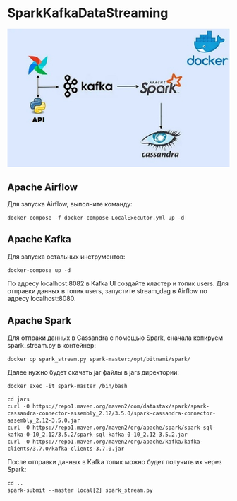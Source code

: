 # SparkKafkaDataStreaming
![](https://github.com/rimaakhmedov/SparkKafkaDataStreaming/blob/main/arch.jpg)

## Apache Airflow
Для запуска Airflow, выполните команду:
```
docker-compose -f docker-compose-LocalExecutor.yml up -d 
```
## Apache Kafka
Для запуска остальных инструментов:
```
docker-compose up -d 
```
По адресу localhost:8082 в Kafka UI создайте кластер и топик users.
Для отправки данных в топик users, запустите stream_dag в Airflow по адресу localhost:8080.
## Apache Spark
Для отпраки данных в Cassandra с помощью Spark, сначала копируем spark_stream.py в контейнер:
```
docker cp spark_stream.py spark-master:/opt/bitnami/spark/
```
Далее нужно будет скачать jar файлы в jars директории:
```
docker exec -it spark-master /bin/bash
```
```
cd jars
curl -O https://repo1.maven.org/maven2/com/datastax/spark/spark-cassandra-connector-assembly_2.12/3.5.0/spark-cassandra-connector-assembly_2.12-3.5.0.jar
curl -O https://repo1.maven.org/maven2/org/apache/spark/spark-sql-kafka-0-10_2.12/3.5.2/spark-sql-kafka-0-10_2.12-3.5.2.jar
curl -O https://repo1.maven.org/maven2/org/apache/kafka/kafka-clients/3.7.0/kafka-clients-3.7.0.jar
```
После отправки данных в Kafka топик можно будет получить их через Spark:
```
cd ..
spark-submit --master local[2] spark_stream.py
```
